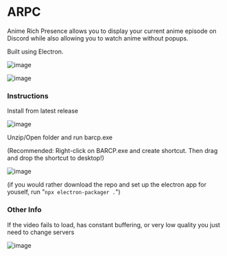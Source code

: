 # ARPC

Anime Rich Presence allows you to display your current anime episode on Discord while also allowing you to watch anime without popups. 



Built using Electron.

![image](https://github.com/user-attachments/assets/a71f6f8f-7599-4695-a364-b9952a3f5441)


![image](https://github.com/copypastin/anime-rpc/assets/102574887/a805ebdc-b785-4888-af3f-4c29fd550ce1)


### Instructions
Install from latest release

![image](https://github.com/copypastin/anime-rpc/assets/102574887/262d8f21-d385-422a-9315-26aea60ffaae)

Unzip/Open folder and run barcp.exe

(Recommended: Right-click on BARCP.exe and create shortcut. Then drag and drop the shortcut to desktop!)

![image](https://github.com/copypastin/anime-rpc/assets/102574887/832c3c89-a317-4286-82de-224a9e22c0bd)

(if you would rather download the repo and set up the electron app for youself, run "`npx electron-packager .`")



### Other Info

If the video fails to load, has constant buffering, or very low quality you just need to change servers

![image](https://github.com/copypastin/anime-rpc/assets/102574887/e0195869-870f-43da-9b25-6112a973ee9b)
